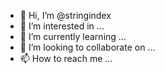 - 👋 Hi, I’m @stringindex
- 👀 I’m interested in ...
- 🌱 I’m currently learning ...
- 💞️ I’m looking to collaborate on ...
- 📫 How to reach me ...

<!---
stringindex/stringindex is a ✨ special ✨ repository because its `README.md` (this file) appears on your GitHub profile.
You can click the Preview link to take a look at your changes.
--->
